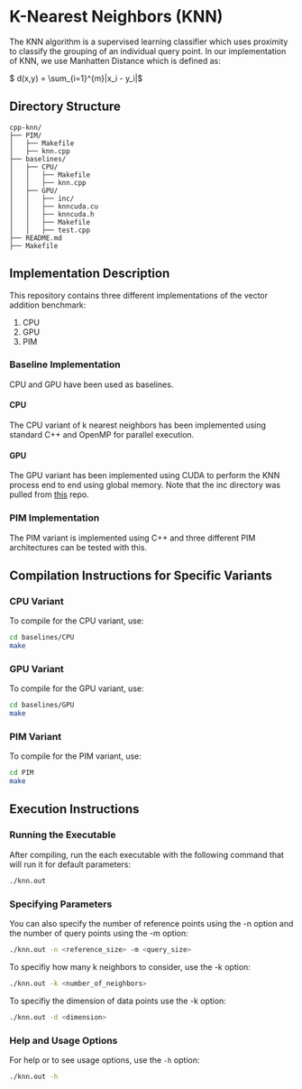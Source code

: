 # K-Nearest Neighbors (KNN)

The KNN algorithm is a supervised learning classifier which uses proximity to classify the grouping of an individual query point. In our implementation of KNN, we use Manhatten Distance which is defined as:

$ d(x,y) = \sum_{i=1}^{m}|x_i - y_i|$

## Directory Structure
```
cpp-knn/
├── PIM/
│   ├── Makefile
│   ├── knn.cpp
├── baselines/
│   ├── CPU/
│   │   ├── Makefile
│   │   ├── knn.cpp
│   ├── GPU/
│   │   ├── inc/
│   │   ├── knncuda.cu
│   │   ├── knncuda.h
│   │   ├── Makefile
│   │   ├── test.cpp
├── README.md
├── Makefile
```

## Implementation Description

This repository contains three different implementations of the vector addition benchmark:
1. CPU
2. GPU
3. PIM

### Baseline Implementation

CPU and GPU have been used as baselines.

#### CPU

The CPU variant of k nearest neighbors has been implemented using standard C++ and OpenMP for parallel execution.

#### GPU

The GPU variant has been implemented using CUDA to perform the KNN process end to end using global memory. Note that the inc directory was pulled from [this](https://github.com/MarziehLenjani/InSituBench/tree/master) repo.

### PIM Implementation

The PIM variant is implemented using C++ and three different PIM architectures can be tested with this.
  
## Compilation Instructions for Specific Variants

### CPU Variant

To compile for the CPU variant, use:

```bash
cd baselines/CPU
make
```

### GPU Variant

To compile for the GPU variant, use:

```bash
cd baselines/GPU
make
```

### PIM Variant

To compile for the PIM variant, use:

```bash
cd PIM
make
```

## Execution Instructions

### Running the Executable

After compiling, run the each executable with the following command that will run it for default parameters:

```bash
./knn.out
```

### Specifying Parameters

You can also specify the number of reference points using the -n option and the number of query points using the -m option:

```bash
./knn.out -n <reference_size> -m <query_size>
```

To specifiy how many k neighbors to consider, use the -k option:

```bash
./knn.out -k <number_of_neighbors> 
```

To specifiy the dimension of data points use the -k option:

```bash
./knn.out -d <dimension> 
```

### Help and Usage Options

For help or to see usage options, use the `-h` option:

```bash
./knn.out -h
```

